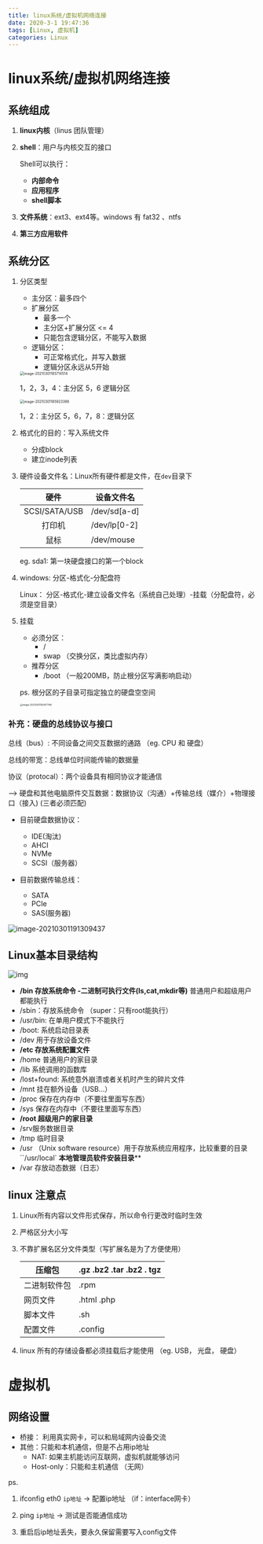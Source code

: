 ```yaml
---
title: linux系统/虚拟机网络连接
date: 2020-3-1 19:47:36
tags: [Linux, 虚拟机]
categories: Linux
---
```


# linux系统/虚拟机网络连接

## 系统组成

1. **linux内核**（linus 团队管理）

2. **shell**：用户与内核交互的接口 

   Shell可以执行：

   - **内部命令**
   - **应用程序**
   - **shell脚本**

3. **文件系统**：ext3、ext4等。windows 有 fat32 、ntfs

4. **第三方应用软件**

## 系统分区

1. 分区类型

   + 主分区：最多四个
   + 扩展分区
     + 最多一个
     + 主分区+扩展分区 <= 4
     + 只能包含逻辑分区，不能写入数据
   + 逻辑分区：
     + 可正常格式化，并写入数据
     + 逻辑分区永远从5开始

   <img src="C:\Users\Ashley\AppData\Roaming\Typora\typora-user-images\image-20210301185714514.png" alt="image-20210301185714514" style="zoom: 50%;" />

   1，2，3，4：主分区       5，6 逻辑分区

   

   <img src="C:\Users\Ashley\AppData\Roaming\Typora\typora-user-images\image-20210301185923398.png" alt="image-20210301185923398" style="zoom:50%;" />

   1，2：主分区   5，6，7，8：逻辑分区

   

2. 格式化的目的：写入系统文件

   + 分成block
   + 建立inode列表

3. 硬件设备文件名：Linux所有硬件都是文件，在`dev`目录下

   |     硬件      | 设备文件名   |
   | :-----------: | ------------ |
   | SCSI/SATA/USB | /dev/sd[a-d] |
   |    打印机     | /dev/lp[0-2] |
   |     鼠标      | /dev/mouse   |

   eg. sda1: 第一块硬盘接口的第一个block

4. windows: 分区-格式化-分配盘符

   Linux：    分区-格式化-建立设备文件名（系统自己处理）-挂载（分配盘符，必须是空目录）

5. 挂载

   + 必须分区：
     + /
     + swap （交换分区，类比虚拟内存）
   + 推荐分区
     + /boot （一般200MB，防止根分区写满影响启动）

   ps. 根分区的子目录可指定独立的硬盘空空间

   <img src="C:\Users\Ashley\AppData\Roaming\Typora\typora-user-images\image-20210301192417748.png" alt="image-20210301192417748" style="zoom: 33%;" />

   

### 补充：硬盘的总线协议与接口

总线（bus）: 不同设备之间交互数据的通路 （eg. CPU 和 硬盘）

总线的带宽：总线单位时间能传输的数据量

协议（protocal）：两个设备具有相同协议才能通信

--> 硬盘和其他电脑原件交互数据：数据协议（沟通）+传输总线（媒介）+物理接口（接入)  (三者必须匹配)

+ 目前硬盘数据协议：
  + IDE(淘汰)
  + AHCI
  + NVMe
  + SCSI（服务器）

+ 目前数据传输总线：
  + SATA
  + PCIe
  + SAS(服务器)

![image-20210301191309437](C:\Users\Ashley\AppData\Roaming\Typora\typora-user-images\image-20210301191309437.png)

## Linux基本目录结构

![img](https://pic2.zhimg.com/v2-1f6cdbc3e0765ae8484624eaa2a08ab9_b.jpg)

+ **/bin 存放系统命令 -二进制可执行文件(ls,cat,mkdir等)**   普通用户和超级用户都能执行
+ /sbin：存放系统命令 （super：只有root能执行）
+ /usr/bin: 在单用户模式下不能执行
+ /boot: 系统启动目录表
+ /dev 用于存放设备文件
+ **/etc 存放系统配置文件**
 + /home 普通用户的家目录
 + /lib 系统调用的函数库
 + /lost+found: 系统意外崩溃或者关机时产生的碎片文件
+ /mnt 挂在额外设备（USB...）
+ /proc 保存在内存中（不要往里面写东西）
+ /sys   保存在内存中（不要往里面写东西）
+ **/root 超级用户的家目录**
+ /srv服务数据目录
+ /tmp 临时目录
+ /usr （Unix software resource）用于存放系统应用程序，比较重要的目录``/usr/local`  **本地管理员软件安装目录****
+ /var 存放动态数据（日志）

## linux 注意点

1. Linux所有内容以文件形式保存，所以命令行更改时临时生效

2. 严格区分大小写

3. 不靠扩展名区分文件类型（写扩展名是为了方便使用）

   | 压缩包       | .gz   .bz2     .tar    .bz2    . tgz |
   | ------------ | ------------------------------------ |
   | 二进制软件包 | .rpm                                 |
   | 网页文件     | .html   .php                         |
   | 脚本文件     | .sh                                  |
   | 配置文件     | .config                              |

4. linux 所有的存储设备都必须挂载后才能使用  （eg. USB， 光盘， 硬盘）

# 虚拟机

## 网络设置

+ 桥接： 利用真实网卡，可以和局域网内设备交流
+ 其他：只能和本机通信，但是不占用ip地址
  + NAT: 如果主机能访问互联网，虚拟机就能够访问
  + Host-only：只能和主机通信 （无网）

ps. 

1. ifconfig eth0 `ip地址` -> 配置ip地址   （if：interface网卡）

2. ping `ip地址` -> 测试是否能通信成功
3. 重启后ip地址丢失，要永久保留需要写入config文件  